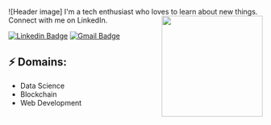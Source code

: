 ![Header image]
I'm a tech enthusiast who loves to learn about new things. Connect with me on LinkedIn.
<img align='right' src='https://media.giphy.com/media/bcKmIWkUMCjVm/giphy.gif' width='200"'>

[![Linkedin Badge](https://img.shields.io/badge/-RebeccaShrutiSoren-blue?style=flat-square&logo=Linkedin&logoColor=white&link=https://www.linkedin.com/in/rebecca-shruti-soren/)](https://www.linkedin.com/in/rebecca-shruti-soren/)
[![Gmail Badge](https://img.shields.io/badge/-sorenrebeccashruti@gmail.com-d14836?style=flat-square&logo=Gmail&logoColor=white&link=mailto:sorenrebeccashruti@gmail.com)](mailto:sorenrebeccashruti@gmail.com)

## ⚡ Domains:
- Data Science
- Blockchain
- Web Development

<!--
**rebeccasoren/rebeccasoren** is a ✨ _special_ ✨ repository because its `README.md` (this file) appears on your GitHub profile.

Here are some ideas to get you started:

- 🔭 I’m currently working on ...
- 🌱 I’m currently learning ...
- 👯 I’m looking to collaborate on ...
- 🤔 I’m looking for help with ...
- 💬 Ask me about ...
- 📫 How to reach me: ...
- 😄 Pronouns: ...
- ⚡ Fun fact: ...
-->
